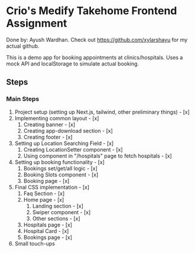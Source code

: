 # Crio's Medify Takehome Frontend Assignment

Done by: Ayush Wardhan. Check out https://github.com/xylarshayu for my actual github.

This is a demo app for booking appointments at clinics/hospitals.
Uses a mock API and localStorage to simulate actual booking.

## Steps

### Main Steps
1. Project setup (setting up Next.js, tailwind, other preliminary things) - [x]
2. Implementing common layout - [x]
    1. Creating banner - [x]
    2. Creating app-download section - [x]
    3. Creating footer - [x]
3. Setting up Location Searching Field - [x]
    1. Creating LocationSetter component - [x]
    2. Using component in "/hospitals" page to fetch hospitals - [x]
4. Setting up booking functionality - [x]
    1. Bookings set/get/all logic - [x]
    2. Booking Slots component - [x]
    3. Booking page - [x]
5. Final CSS implementation - [x]
    1. Faq Section - [x]
    2. Home page - [x]
        1. Landing section - [x]
        2. Swiper component - [x]
        3. Other sections - [x]
    3. Hospitals page - [x] 
    4. Hospital Card - [x]
    5. Bookings page - [x]
6. Small touch-ups
